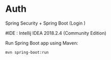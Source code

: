 # Auth
Spring Security + Spring Boot (Login )


#IDE : Intellij IDEA 2018.2.4 (Community Edition) 

Run Spring Boot app using Maven:
```
mvn spring-boot:run
```































